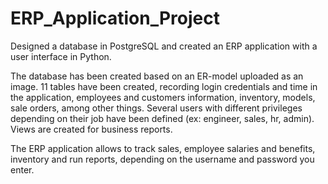 # ERP_Application_Project
Designed a database in PostgreSQL and created an ERP application with a user interface in Python.

The database has been created based on an ER-model uploaded as an image. 11 tables have been created, recording login credentials and time in the application, employees and customers information, inventory, models, sale orders, among other things. Several users with different privileges depending on their job have been defined (ex: engineer, sales, hr, admin). Views are created for business reports.

The ERP application allows to track sales, employee salaries and benefits, inventory and run reports, depending on the username and password you enter.
